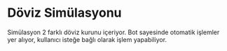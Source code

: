 # Döviz Simülasyonu

Simülasyon 2 farklı döviz kurunu içeriyor. Bot sayesinde otomatik işlemler yer alıyor, kullanıcı isteğe bağlı olarak işlem yapabiliyor.
